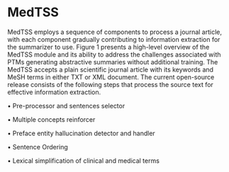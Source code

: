 # MedTSS
MedTSS employs a sequence of components to process a journal article, with each component gradually contributing to information extraction for the summarizer 
to use. Figure 1 presents a high-level overview of the MedTSS module and its ability to address the challenges associated with PTMs generating abstractive summaries without additional training. The MedTSS accepts a
plain scientific journal article with its keywords and MeSH terms in either TXT or XML document. The current open-source release consists of the following
steps that process the source text for effective information extraction. 

• Pre-processor and sentences selector

• Multiple concepts reinforcer

• Preface entity hallucination detector and handler

• Sentence Ordering

• Lexical simplification of clinical and medical terms
